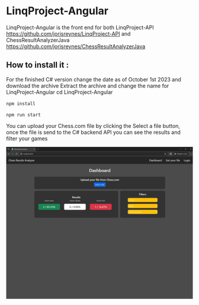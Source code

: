 # LinqProject-Angular

LinqProject-Angular is the front end for both LinqProject-API https://github.com/jorisreynes/LinqProject-API and ChessResultAnalyzerJava https://github.com/jorisreynes/ChessResultAnalyzerJava

## How to install it :

For the finished C# version change the date as of October 1st 2023 and download the archive
Extract the archive and change the name for LinqProject-Angular
cd LinqProject-Angular

```
npm install
```

```
npm run start
```

You can upload your Chess.com file by clicking the Select a file button, once the file is send to the C# backend API you can see the results and filter your games

![ChessResultAnalyzerJava](AngularScreenshot.jpg)
